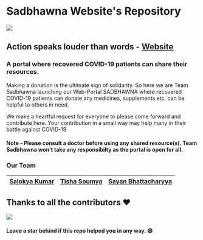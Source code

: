 # Sadbhawna Website's Repository

<img src="./public/images/logo.png"></img>
## Action speaks louder than words - [Website](https://sadbhawna.onrender.com/)
### A portal where recovered COVID-19 patients can share their resources.

<p>
  Making a donation is the ultimate sign of solidarity. So here we are Team Sadbhawna launching our Web-Portal SADBHAWNA where recovered COVID-19 patients can donate any     medicines, supplements etc. can be helpful to others in need.
</p>

We make a heartful request for everyone to please come forward and contribute here. Your contribution in a small way may help many in their battle against COVID-19.

#### Note - Please consult a doctor before using any shared resource(s). Team Sadbhawna won't take any responsibilty as the portal is open for all.

### Our Team
| [Salokya Kumar](https://github.com/ksalokya)        | [Tisha Soumya](https://github.com/Tishasoumya-02) | [Sayan Bhattacharyya](https://github.com/Sayan3990) |
| ----------- | ----------- | ----------- |

## Thanks to all the contributors ❤️
<a href = "https://github.com/TeamSadbhawna/portal/graphs/contributors">
  <img src = "https://contrib.rocks/image?repo=TeamSadbhawna/portal"/>
</a>

#### Leave a star behind if this repo helped you in any way. 😄
